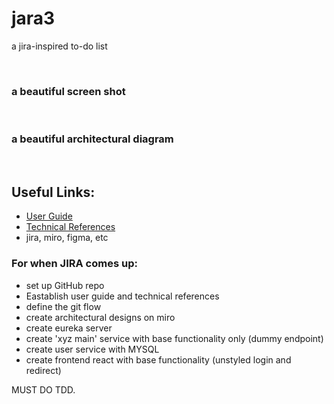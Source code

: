 # jara3
a jira-inspired to-do list

<br>

### a beautiful screen shot

<br>

### a beautiful architectural diagram

<br>

## Useful Links:
* [User Guide](https://github.com/JRSmiffy/jara3/blob/main/userguide.md)
* [Technical References](https://github.com/JRSmiffy/jara3/blob/main/technicalreferences.md)
* jira, miro, figma, etc



### For when JIRA comes up:
* set up GitHub repo
* Eastablish user guide and technical references
* define the git flow
* create architectural designs on miro
* create eureka server
* create 'xyz main' service with base functionality only (dummy endpoint)
* create user service with MYSQL
* create frontend react with base functionality (unstyled login and redirect)

MUST DO TDD.
